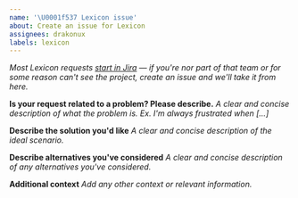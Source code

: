 ```yaml
---
name: '\U0001f537 Lexicon issue'
about: Create an issue for Lexicon
assignees: drakonux
labels: lexicon
---
```


_Most Lexicon requests [start in Jira](https://issues.liferay.com/projects/LEXI/issues) — if you're nor part of that team or for some reason can't see the project, create an issue and we'll take it from here._

**Is your request related to a problem? Please describe.**
_A clear and concise description of what the problem is. Ex. I'm always frustrated when [...]_

**Describe the solution you'd like**
_A clear and concise description of the ideal scenario._

**Describe alternatives you've considered**
_A clear and concise description of any alternatives you've considered._

**Additional context**
_Add any other context or relevant information._
